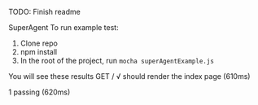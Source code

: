 TODO: Finish readme

SuperAgent
To run example test:
1. Clone repo
2. npm install
3. In the root of the project, run `mocha superAgentExample.js`

You will see these results
  GET /
    √ should render the index page (610ms)


  1 passing (620ms)

